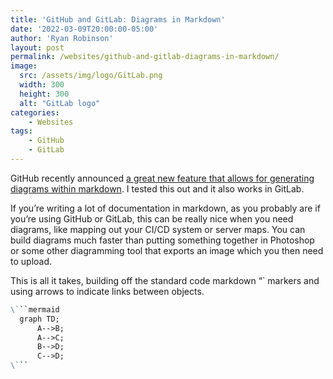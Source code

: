 ```yaml
---
title: 'GitHub and GitLab: Diagrams in Markdown'
date: '2022-03-09T20:00:00-05:00'
author: 'Ryan Robinson'
layout: post
permalink: /websites/github-and-gitlab-diagrams-in-markdown/
image: 
  src: /assets/img/logo/GitLab.png
  width: 300
  height: 300
  alt: "GitLab logo"
categories:
    - Websites
tags:
    - GitHub
    - GitLab
---
```


GitHub recently announced [a great new feature that allows for generating diagrams within markdown](https://github.blog/2022-02-14-include-diagrams-markdown-files-mermaid/). I tested this out and it also works in GitLab.

If you’re writing a lot of documentation in markdown, as you probably are if you’re using GitHub or GitLab, this can be really nice when you need diagrams, like mapping out your CI/CD system or server maps. You can build diagrams much faster than putting something together in Photoshop or some other diagramming tool that exports an image which you then need to upload.

This is all it takes, building off the standard code markdown “` markers and using arrows to indicate links between objects.

```markdown
\```mermaid
  graph TD;
      A-->B;
      A-->C;
      B-->D;
      C-->D;
\```
```

